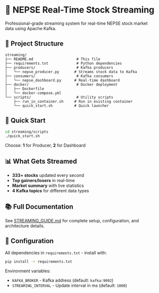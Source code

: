 # 🚀 NEPSE Real-Time Stock Streaming

Professional-grade streaming system for real-time NEPSE stock market data using Apache Kafka.

## 📁 Project Structure

```
streaming/
├── README.md                    # This file  
├── requirements.txt             # Python dependencies
├── producers/                   # Kafka producers
│   └── nepse_producer.py       # Streams stock data to Kafka
├── consumers/                   # Kafka consumers
│   └── nepse_dashboard.py      # Real-time dashboard
├── docker/                      # Docker deployment
│   ├── Dockerfile
│   └── docker-compose.yml
└── scripts/                     # Utility scripts
    ├── run_in_container.sh     # Run in existing container
    └── quick_start.sh          # Quick launcher
```

## 🚀 Quick Start

```bash
cd streaming/scripts
./quick_start.sh
```

Choose: **1** for Producer, **2** for Dashboard

## 📊 What Gets Streamed

- **333+ stocks** updated every second
- **Top gainers/losers** in real-time
- **Market summary** with live statistics
- **4 Kafka topics** for different data types

## 📚 Full Documentation

See [STREAMING_GUIDE.md](STREAMING_GUIDE.md) for complete setup, configuration, and architecture details.

## 🔧 Configuration

All dependencies in `requirements.txt` - install with:
```bash
pip install -r requirements.txt
```

Environment variables:
- `KAFKA_BROKER` - Kafka address (default: `kafka:9092`)
- `STREAMING_INTERVAL` - Update interval in ms (default: `1000`)
